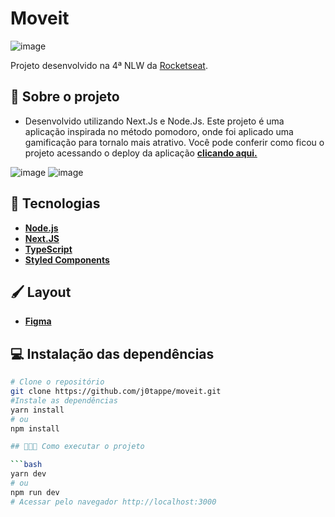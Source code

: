 # Moveit
![image](https://user-images.githubusercontent.com/31297561/126340649-a9229011-85ff-424f-9bbd-c53c1a87eb91.png)


Projeto desenvolvido na 4ª NLW da [Rocketseat](https://rocketseat.com.br/).

## 🧩 Sobre o projeto

- Desenvolvido utilizando Next.Js e Node.Js. Este projeto é uma aplicação inspirada no método pomodoro, onde foi aplicado uma gamificação para tornalo mais atrativo. Você pode conferir como ficou o projeto acessando o deploy da aplicação **[clicando aqui.](https://moveit-j0tappe.vercel.app)**

![image](https://user-images.githubusercontent.com/31297561/126340208-fd22e9a0-8aa4-460f-9a22-4d9aa7a90542.png)
![image](https://user-images.githubusercontent.com/31297561/126340310-dd08d217-3421-43d1-bc22-da17073573c7.png)



## 🚀 Tecnologias
 - **[Node.js](https://nodejs.org/en/docs/)**
 - **[Next.JS](https://nextjs.org/)**
 - **[TypeScript](https://www.typescriptlang.org/)**
 - **[Styled Components](https://styled-components.com/)**

## 🖌️ Layout

- **[Figma](https://www.figma.com/file/gH63kTwc0DiXmue3q5adwG/Move.it-1.0-(Copy)?node-id=160%3A2761)**


## 💻 Instalação das dependências
```bash
# Clone o repositório
git clone https://github.com/j0tappe/moveit.git
#Instale as dependências
yarn install
# ou
npm install

## 👨🏻‍💻 Como executar o projeto

```bash
yarn dev
# ou
npm run dev
# Acessar pelo navegador http://localhost:3000
```
